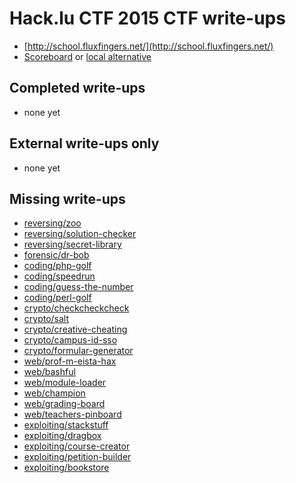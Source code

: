 # Hack.lu CTF 2015 CTF write-ups

* [http://school.fluxfingers.net/](http://school.fluxfingers.net/)
* [Scoreboard](https://school.fluxfingers.net/scoreboard) or [local alternative](scoreboard)

## Completed write-ups

* none yet

## External write-ups only

* none yet

## Missing write-ups

* [reversing/zoo](reversing/zoo)
* [reversing/solution-checker](reversing/solution-checker)
* [reversing/secret-library](reversing/secret-library)
* [forensic/dr-bob](forensic/dr-bob)
* [coding/php-golf](coding/php-golf)
* [coding/speedrun](coding/speedrun)
* [coding/guess-the-number](coding/guess-the-number)
* [coding/perl-golf](coding/perl-golf)
* [crypto/checkcheckcheck](crypto/checkcheckcheck)
* [crypto/salt](crypto/salt)
* [crypto/creative-cheating](crypto/creative-cheating)
* [crypto/campus-id-sso](crypto/campus-id-sso)
* [crypto/formular-generator](crypto/formular-generator)
* [web/prof-m-eista-hax](web/prof-m-eista-hax)
* [web/bashful](web/bashful)
* [web/module-loader](web/module-loader)
* [web/champion](web/champion)
* [web/grading-board](web/grading-board)
* [web/teachers-pinboard](web/teachers-pinboard)
* [exploiting/stackstuff](exploiting/stackstuff)
* [exploiting/dragbox](exploiting/dragbox)
* [exploiting/course-creator](exploiting/course-creator)
* [exploiting/petition-builder](exploiting/petition-builder)
* [exploiting/bookstore](exploiting/bookstore)

